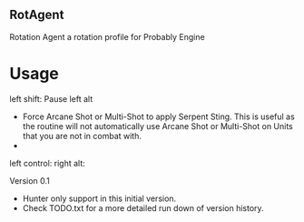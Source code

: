 ## RotAgent
Rotation Agent a rotation profile for Probably Engine

# Usage
left shift: Pause
left alt
- Force Arcane Shot or Multi-Shot to apply Serpent Sting. This is useful as the routine will not automatically use Arcane Shot or Multi-Shot on Units that you are not in combat with.
- 
left control:
right alt:

Version 0.1
- Hunter only support in this initial version.
- Check TODO.txt for a more detailed run down of version history.
